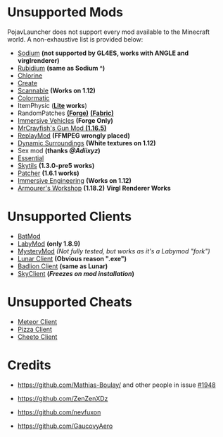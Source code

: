 # Unsupported Mods
PojavLauncher does not support every mod available to the Minecraft world. A non-exhaustive list is provided below:

- [Sodium](https://www.curseforge.com/minecraft/mc-mods/sodium) **(not supported by GL4ES, works with ANGLE and virglrenderer)**
- [Rubidium](https://www.curseforge.com/minecraft/mc-mods/rubidium/files) **(same as Sodium ^)**
- [Chlorine](https://www.curseforge.com/minecraft/mc-mods/chlorine) 
- [Create](https://www.curseforge.com/minecraft/mc-mods/create)
- [Scannable](https://www.curseforge.com/minecraft/mc-mods/scannable) **(Works on 1.12)**
- [Colormatic](https://www.curseforge.com/minecraft/mc-mods/colormatic)
- ItemPhysic (**[Lite](https://www.curseforge.com/minecraft/mc-mods/itemphysic-lite) works**)
- RandomPatches [**(Forge)**](https://www.curseforge.com/minecraft/mc-mods/randompatches-forge) [**(Fabric)**](https://www.curseforge.com/minecraft/mc-mods/randompatches-fabric)
- [Immersive Vehicles](https://www.curseforge.com/minecraft/mc-mods/minecraft-transport-simulator) **(Forge Only)**
- [MrCrayfish's Gun Mod **(1.16.5)**](https://www.curseforge.com/minecraft/mc-mods/mrcrayfishs-gun-mod)
- [ReplayMod](https://www.replaymod.com/) **(FFMPEG wrongly placed)**
- [Dynamic Surroundings](https://www.curseforge.com/minecraft/mc-mods/dynamic-surroundings) **(White textures on 1.12)**
- Sex mod **(thanks *@Adiixyz*)**
- [Essential](https://essential.gg/)
- [Skytils](https://github.com/Skytils/SkytilsMod) **(1.3.0-pre5 works)**
- [Patcher](https://github.com/Sk1erLLC/Patcher) **(1.6.1 works)**
- [Immersive Engineering](https://www.curseforge.com/minecraft/mc-mods/immersive-engineering) **(Works on 1.12)**
- [Armourer's Workshop](https://www.curseforge.com/minecraft/mc-mods/armourers-workshop) **(1.18.2)** **Virgl Renderer Works**
# Unsupported Clients

- [BatMod](https://batmod.com/)
- [LabyMod](https://www.labymod.net/en) **(only 1.8.9)**
- [MysteryMod](https://mysterymod.net/) *(Not fully tested, but works as it's a Labymod "fork")*
- [Lunar Client](https://www.lunarclient.com/) **(Obvious reason ".exe")**
- [Badlion Client](https://client.badlion.net/) **(same as Lunar)**
- [SkyClient](https://skyclient.co/) **(*Freezes on mod installation*)**

# Unsupported Cheats

- [Meteor Client](https://meteorclient.com/)
- [Pizza Client](https://qolhub.kieruken.dev/) 
- [Cheeto Client](https://qolhub.kieruken.dev/)

# Credits

- https://github.com/Mathias-Boulay/ and other people in issue [#1948](https://github.com/PojavLauncherTeam/PojavLauncher/issues/1948)

- https://github.com/ZenZenXDz

- https://github.com/nevfuxon

- https://github.com/GaucovyAero
